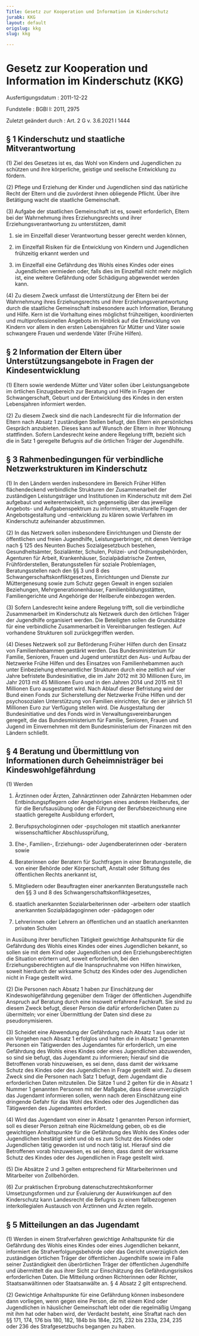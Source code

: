 ```yaml
---
Title: Gesetz zur Kooperation und Information im Kinderschutz
jurabk: KKG
layout: default
origslug: kkg
slug: kkg

---
```


# Gesetz zur Kooperation und Information im Kinderschutz (KKG)

Ausfertigungsdatum
:   2011-12-22

Fundstelle
:   BGBl I: 2011, 2975

Zuletzt geändert durch
:   Art. 2 G v. 3.6.2021 I 1444


## § 1 Kinderschutz und staatliche Mitverantwortung

(1) Ziel des Gesetzes ist es, das Wohl von Kindern und Jugendlichen zu
schützen und ihre körperliche, geistige und seelische Entwicklung zu
fördern.

(2) Pflege und Erziehung der Kinder und Jugendlichen sind das
natürliche Recht der Eltern und die zuvörderst ihnen obliegende
Pflicht. Über ihre Betätigung wacht die staatliche Gemeinschaft.

(3) Aufgabe der staatlichen Gemeinschaft ist es, soweit erforderlich,
Eltern bei der Wahrnehmung ihres Erziehungsrechts und ihrer
Erziehungsverantwortung zu unterstützen, damit

1.  sie im Einzelfall dieser Verantwortung besser gerecht werden können,


2.  im Einzelfall Risiken für die Entwicklung von Kindern und Jugendlichen
    frühzeitig erkannt werden und


3.  im Einzelfall eine Gefährdung des Wohls eines Kindes oder eines
    Jugendlichen vermieden oder, falls dies im Einzelfall nicht mehr
    möglich ist, eine weitere Gefährdung oder Schädigung abgewendet werden
    kann.




(4) Zu diesem Zweck umfasst die Unterstützung der Eltern bei der
Wahrnehmung ihres Erziehungsrechts und ihrer Erziehungsverantwortung
durch die staatliche Gemeinschaft insbesondere auch Information,
Beratung und Hilfe. Kern ist die Vorhaltung eines möglichst
frühzeitigen, koordinierten und multiprofessionellen Angebots im
Hinblick auf die Entwicklung von Kindern vor allem in den ersten
Lebensjahren für Mütter und Väter sowie schwangere Frauen und werdende
Väter (Frühe Hilfen).


## § 2 Information der Eltern über Unterstützungsangebote in Fragen der Kindesentwicklung

(1) Eltern sowie werdende Mütter und Väter sollen über
Leistungsangebote im örtlichen Einzugsbereich zur Beratung und Hilfe
in Fragen der Schwangerschaft, Geburt und der Entwicklung des Kindes
in den ersten Lebensjahren informiert werden.

(2) Zu diesem Zweck sind die nach Landesrecht für die Information der
Eltern nach Absatz 1 zuständigen Stellen befugt, den Eltern ein
persönliches Gespräch anzubieten. Dieses kann auf Wunsch der Eltern in
ihrer Wohnung stattfinden. Sofern Landesrecht keine andere Regelung
trifft, bezieht sich die in Satz 1 geregelte Befugnis auf die
örtlichen Träger der Jugendhilfe.


## § 3 Rahmenbedingungen für verbindliche Netzwerkstrukturen im Kinderschutz

(1) In den Ländern werden insbesondere im Bereich Früher Hilfen
flächendeckend verbindliche Strukturen der Zusammenarbeit der
zuständigen Leistungsträger und Institutionen im Kinderschutz mit dem
Ziel aufgebaut und weiterentwickelt, sich gegenseitig über das
jeweilige Angebots- und Aufgabenspektrum zu informieren, strukturelle
Fragen der Angebotsgestaltung und -entwicklung zu klären sowie
Verfahren im Kinderschutz aufeinander abzustimmen.

(2) In das Netzwerk sollen insbesondere Einrichtungen und Dienste der
öffentlichen und freien Jugendhilfe, Leistungserbringer, mit denen
Verträge nach § 125 des Neunten Buches Sozialgesetzbuch bestehen,
Gesundheitsämter, Sozialämter, Schulen, Polizei- und Ordnungsbehörden,
Agenturen für Arbeit, Krankenhäuser, Sozialpädiatrische Zentren,
Frühförderstellen, Beratungsstellen für soziale Problemlagen,
Beratungsstellen nach den §§ 3 und 8 des
Schwangerschaftskonfliktgesetzes, Einrichtungen und Dienste zur
Müttergenesung sowie zum Schutz gegen Gewalt in engen sozialen
Beziehungen, Mehrgenerationenhäuser, Familienbildungsstätten,
Familiengerichte und Angehörige der Heilberufe einbezogen werden.

(3) Sofern Landesrecht keine andere Regelung trifft, soll die
verbindliche Zusammenarbeit im Kinderschutz als Netzwerk durch den
örtlichen Träger der Jugendhilfe organisiert werden. Die Beteiligten
sollen die Grundsätze für eine verbindliche Zusammenarbeit in
Vereinbarungen festlegen. Auf vorhandene Strukturen soll
zurückgegriffen werden.

(4) Dieses Netzwerk soll zur Beförderung Früher Hilfen durch den
Einsatz von Familienhebammen gestärkt werden. Das Bundesministerium
für Familie, Senioren, Frauen und Jugend unterstützt den Aus- und
Aufbau der Netzwerke Frühe Hilfen und des Einsatzes von
Familienhebammen auch unter Einbeziehung ehrenamtlicher Strukturen
durch eine zeitlich auf vier Jahre befristete Bundesinitiative, die im
Jahr 2012 mit 30 Millionen Euro, im Jahr 2013 mit 45 Millionen Euro
und in den Jahren 2014 und 2015 mit 51 Millionen Euro ausgestattet
wird. Nach Ablauf dieser Befristung wird der Bund einen Fonds zur
Sicherstellung der Netzwerke Frühe Hilfen und der psychosozialen
Unterstützung von Familien einrichten, für den er jährlich 51
Millionen Euro zur Verfügung stellen wird. Die Ausgestaltung der
Bundesinitiative und des Fonds wird in Verwaltungsvereinbarungen
geregelt, die das Bundesministerium für Familie, Senioren, Frauen und
Jugend im Einvernehmen mit dem Bundesministerium der Finanzen mit den
Ländern schließt.


## § 4 Beratung und Übermittlung von Informationen durch Geheimnisträger bei Kindeswohlgefährdung

(1) Werden

1.  Ärztinnen oder Ärzten, Zahnärztinnen oder Zahnärzten Hebammen oder
    Entbindungspflegern oder Angehörigen eines anderen Heilberufes, der
    für die Berufsausübung oder die Führung der Berufsbezeichnung eine
    staatlich geregelte Ausbildung erfordert,


2.  Berufspsychologinnen oder -psychologen mit staatlich anerkannter
    wissenschaftlicher Abschlussprüfung,


3.  Ehe-, Familien-, Erziehungs- oder Jugendberaterinnen oder -beratern
    sowie


4.  Beraterinnen oder Beratern für Suchtfragen in einer Beratungsstelle,
    die von einer Behörde oder Körperschaft, Anstalt oder Stiftung des
    öffentlichen Rechts anerkannt ist,


5.  Mitgliedern oder Beauftragten einer anerkannten Beratungsstelle nach
    den §§ 3 und 8 des Schwangerschaftskonfliktgesetzes,


6.  staatlich anerkannten Sozialarbeiterinnen oder -arbeitern oder
    staatlich anerkannten Sozialpädagoginnen oder -pädagogen oder


7.  Lehrerinnen oder Lehrern an öffentlichen und an staatlich anerkannten
    privaten Schulen



in Ausübung ihrer beruflichen Tätigkeit gewichtige Anhaltspunkte für
die Gefährdung des Wohls eines Kindes oder eines Jugendlichen bekannt,
so sollen sie mit dem Kind oder Jugendlichen und den
Erziehungsberechtigten die Situation erörtern und, soweit
erforderlich, bei den Erziehungsberechtigten auf die Inanspruchnahme
von Hilfen hinwirken, soweit hierdurch der wirksame Schutz des Kindes
oder des Jugendlichen nicht in Frage gestellt wird.

(2) Die Personen nach Absatz 1 haben zur Einschätzung der
Kindeswohlgefährdung gegenüber dem Träger der öffentlichen Jugendhilfe
Anspruch auf Beratung durch eine insoweit erfahrene Fachkraft. Sie
sind zu diesem Zweck befugt, dieser Person die dafür erforderlichen
Daten zu übermitteln; vor einer Übermittlung der Daten sind diese zu
pseudonymisieren.

(3) Scheidet eine Abwendung der Gefährdung nach Absatz 1 aus oder ist
ein Vorgehen nach Absatz 1 erfolglos und halten die in Absatz 1
genannten Personen ein Tätigwerden des Jugendamtes für erforderlich,
um eine Gefährdung des Wohls eines Kindes oder eines Jugendlichen
abzuwenden, so sind sie befugt, das Jugendamt zu informieren; hierauf
sind die Betroffenen vorab hinzuweisen, es sei denn, dass damit der
wirksame Schutz des Kindes oder des Jugendlichen in Frage gestellt
wird. Zu diesem Zweck sind die Personen nach Satz 1 befugt, dem
Jugendamt die erforderlichen Daten mitzuteilen. Die Sätze 1 und 2
gelten für die in Absatz 1 Nummer 1 genannten Personen mit der
Maßgabe, dass diese unverzüglich das Jugendamt informieren sollen,
wenn nach deren Einschätzung eine dringende Gefahr für das Wohl des
Kindes oder des Jugendlichen das Tätigwerden des Jugendamtes
erfordert.

(4) Wird das Jugendamt von einer in Absatz 1 genannten Person
informiert, soll es dieser Person zeitnah eine Rückmeldung geben, ob
es die gewichtigen Anhaltspunkte für die Gefährdung des Wohls des
Kindes oder Jugendlichen bestätigt sieht und ob es zum Schutz des
Kindes oder Jugendlichen tätig geworden ist und noch tätig ist.
Hierauf sind die Betroffenen vorab hinzuweisen, es sei denn, dass
damit der wirksame Schutz des Kindes oder des Jugendlichen in Frage
gestellt wird.

(5) Die Absätze 2 und 3 gelten entsprechend für Mitarbeiterinnen und
Mitarbeiter von Zollbehörden.

(6) Zur praktischen Erprobung datenschutzrechtskonformer
Umsetzungsformen und zur Evaluierung der Auswirkungen auf den
Kinderschutz kann Landesrecht die Befugnis zu einem fallbezogenen
interkollegialen Austausch von Ärztinnen und Ärzten regeln.


## § 5 Mitteilungen an das Jugendamt

(1) Werden in einem Strafverfahren gewichtige Anhaltspunkte für die
Gefährdung des Wohls eines Kindes oder eines Jugendlichen bekannt,
informiert die Strafverfolgungsbehörde oder das Gericht unverzüglich
den zuständigen örtlichen Träger der öffentlichen Jugendhilfe sowie im
Falle seiner Zuständigkeit den überörtlichen Träger der öffentlichen
Jugendhilfe und übermittelt die aus ihrer Sicht zur Einschätzung des
Gefährdungsrisikos erforderlichen Daten. Die Mitteilung ordnen
Richterinnen oder Richter, Staatsanwältinnen oder Staatsanwälte an. §
4 Absatz 2 gilt entsprechend.

(2) Gewichtige Anhaltspunkte für eine Gefährdung können insbesondere
dann vorliegen, wenn gegen eine Person, die mit einem Kind oder
Jugendlichen in häuslicher Gemeinschaft lebt oder die regelmäßig
Umgang mit ihm hat oder haben wird, der Verdacht besteht, eine
Straftat nach den §§ 171, 174, 176 bis 180, 182, 184b bis 184e, 225,
232 bis 233a, 234, 235 oder 236 des Strafgesetzbuchs begangen zu
haben.

